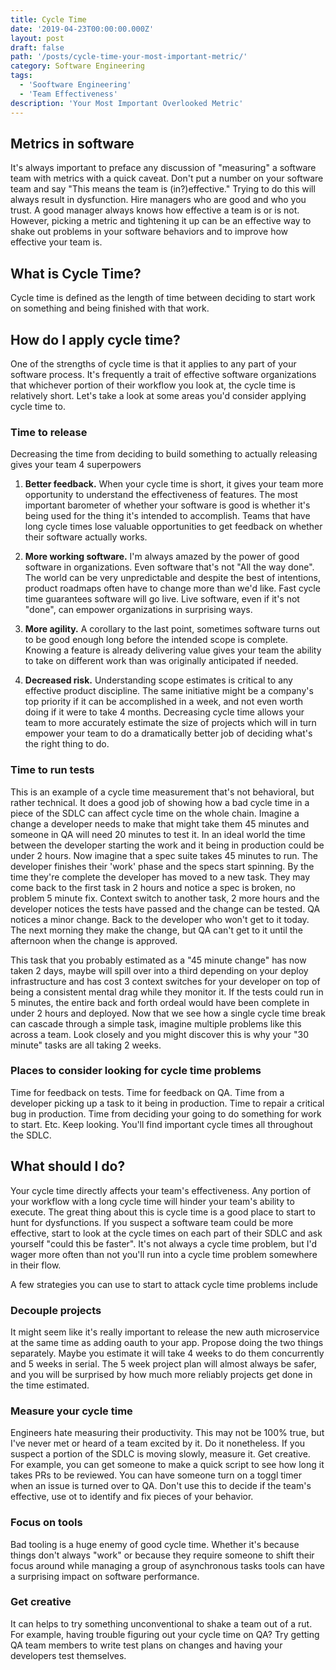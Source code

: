 ```yaml
---
title: Cycle Time
date: '2019-04-23T00:00:00.000Z'
layout: post
draft: false
path: '/posts/cycle-time-your-most-important-metric/'
category: Software Engineering
tags:
  - 'Sooftware Engineering'
  - 'Team Effectiveness'
description: 'Your Most Important Overlooked Metric'
---
```


## Metrics in software

It's always important to preface any discussion of "measuring" a software team with metrics with a quick caveat. Don't put a number on your software team and say "This means the team is (in?)effective." Trying to do this will always result in dysfunction. Hire managers who are good and who you trust. A good manager always knows how effective a team is or is not. However, picking a metric and tightening it up can be an effective way to shake out problems in your software behaviors and to improve how effective your team is.

## What is Cycle Time?

Cycle time is defined as the length of time between deciding to start work on something and being finished with that work.

## How do I apply cycle time?

One of the strengths of cycle time is that it applies to any part of your software process. It's frequently a trait of effective software organizations that whichever portion of their workflow you look at, the cycle time is relatively short. Let's take a look at some areas you'd consider applying cycle time to.

### Time to release

Decreasing the time from deciding to build something to actually releasing gives your team 4 superpowers

1. **Better feedback.** When your cycle time is short, it gives your team more opportunity to understand the effectiveness of features. The most important barometer of whether your software is good is whether it's being used for the thing it's intended to accomplish. Teams that have long cycle times lose valuable opportunities to get feedback on whether their software actually works.

2. **More working software.** I'm always amazed by the power of good software in organizations. Even software that's not "All the way done". The world can be very unpredictable and despite the best of intentions, product roadmaps often have to change more than we'd like. Fast cycle time guarantees software will go live. Live software, even if it's not "done", can empower organizations in surprising ways.

3. **More agility.** A corollary to the last point, sometimes software turns out to be good enough long before the intended scope is complete. Knowing a feature is already delivering value gives your team the ability to take on different work than was originally anticipated if needed.

4. **Decreased risk.** Understanding scope estimates is critical to any effective product discipline. The same initiative might be a company's top priority if it can be accomplished in a week, and not even worth doing if it were to take 4 months. Decreasing cycle time allows your team to more accurately estimate the size of projects which will in turn empower your team to do a dramatically better job of deciding what's the right thing to do.

### Time to run tests

This is an example of a cycle time measurement that's not behavioral, but rather technical. It does a good job of showing how a bad cycle time in a piece of the SDLC can affect cycle time on the whole chain. Imagine a change a developer needs to make that might take them 45 minutes and someone in QA will need 20 minutes to test it. In an ideal world the time between the developer starting the work and it being in production could be under 2 hours. Now imagine that a spec suite takes 45 minutes to run. The developer finishes their 'work' phase and the specs start spinning. By the time they're complete the developer has moved to a new task. They may come back to the first task in 2 hours and notice a spec is broken, no problem 5 minute fix. Context switch to another task, 2 more hours and the developer notices the tests have passed and the change can be tested. QA notices a minor change. Back to the developer who won't get to it today. The next morning they make the change, but QA can't get to it until the afternoon when the change is approved.

This task that you probably estimated as a "45 minute change" has now taken 2 days, maybe will spill over into a third depending on your deploy infrastructure and has cost 3 context switches for your developer on top of being a consistent mental drag while they monitor it. If the tests could run in 5 minutes, the entire back and forth ordeal would have been complete in under 2 hours and deployed. Now that we see how a single cycle time break can cascade through a simple task, imagine multiple problems like this across a team. Look closely and you might discover this is why your "30 minute" tasks are all taking 2 weeks.

### Places to consider looking for cycle time problems

Time for feedback on tests. Time for feedback on QA. Time from a developer picking up a task to it being in production. Time to repair a critical bug in production. Time from deciding your going to do something for work to start. Etc. Keep looking. You'll find important cycle times all throughout the SDLC.

## What should I do?

Your cycle time directly affects your team's effectiveness. Any portion of your workflow with a long cycle time will hinder your team's ability to execute. The great thing about this is cycle time is a good place to start to hunt for dysfunctions. If you suspect a software team could be more effective, start to look at the cycle times on each part of their SDLC and ask yourself "could this be faster". It's not always a cycle time problem, but I'd wager more often than not you'll run into a cycle time problem somewhere in their flow.

A few strategies you can use to start to attack cycle time problems include

### Decouple projects

It might seem like it's really important to release the new auth microservice at the same time as adding oauth to your app. Propose doing the two things separately. Maybe you estimate it will take 4 weeks to do them concurrently and 5 weeks in serial. The 5 week project plan will almost always be safer, and you will be surprised by how much more reliably projects get done in the time estimated.

### Measure your cycle time

Engineers hate measuring their productivity. This may not be 100% true, but I've never met or heard of a team excited by it. Do it nonetheless. If you suspect a portion of the SDLC is moving slowly, measure it. Get creative. For example, you can get someone to make a quick script to see how long it takes PRs to be reviewed. You can have someone turn on a toggl timer when an issue is turned over to QA. Don't use this to decide if the team's effective, use ot to identify and fix pieces of your behavior.

### Focus on tools

Bad tooling is a huge enemy of good cycle time. Whether it's because things don't always "work" or because they require someone to shift their focus around while managing a group of asynchronous tasks tools can have a surprising impact on software performance.

### Get creative

It can helps to try something unconventional to shake a team out of a rut. For example, having trouble figuring out your cycle time on QA? Try getting QA team members to write test plans on changes and having your developers test themselves.
